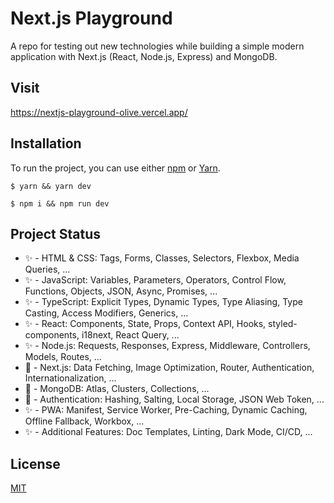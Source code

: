 # Next.js Playground
A repo for testing out new technologies while building a simple modern application with Next.js (React, Node.js, Express) and MongoDB.

## Visit
https://nextjs-playground-olive.vercel.app/

## Installation
To run the project, you can use either [npm](https://www.npmjs.com/) or [Yarn](https://yarnpkg.com/).

```
$ yarn && yarn dev
```
```
$ npm i && npm run dev
```

## Project Status
- ✨ - HTML & CSS: Tags, Forms, Classes, Selectors, Flexbox, Media Queries, ...
- ✨ - JavaScript: Variables, Parameters, Operators, Control Flow, Functions, Objects, JSON, Async, Promises, ...
- ✨ - TypeScript: Explicit Types, Dynamic Types, Type Aliasing, Type Casting, Access Modifiers, Generics, ...
- ✨ - React: Components, State, Props, Context API, Hooks, styled-components, i18next, React Query, ...
- ✨ - Node.js: Requests, Responses, Express, Middleware, Controllers, Models, Routes, ...
- 🚧 - Next.js: Data Fetching, Image Optimization, Router, Authentication, Internationalization, ...
- 🚧 - MongoDB: Atlas, Clusters, Collections, ...
- 🚧 - Authentication: Hashing, Salting, Local Storage, JSON Web Token, ...
- ✨ - PWA: Manifest, Service Worker, Pre-Caching, Dynamic Caching, Offline Fallback, Workbox, ...
- ✨ - Additional Features: Doc Templates, Linting, Dark Mode, CI/CD, ...
## License
[MIT](https://choosealicense.com/licenses/mit/)
